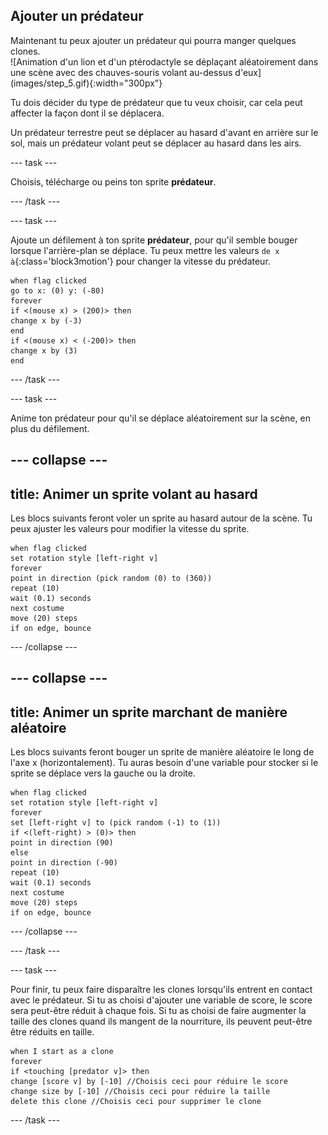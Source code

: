 ## Ajouter un prédateur

<div style="display: flex; flex-wrap: wrap">
<div style="flex-basis: 200px; flex-grow: 1; margin-right: 15px;">
Maintenant tu peux ajouter un prédateur qui pourra manger quelques clones.
</div>
<div>
![Animation d'un lion et d'un ptérodactyle se déplaçant aléatoirement dans une scène avec des chauves-souris volant au-dessus d'eux](images/step_5.gif){:width="300px"}
</div>
</div>

Tu dois décider du type de prédateur que tu veux choisir, car cela peut affecter la façon dont il se déplacera.

Un prédateur terrestre peut se déplacer au hasard d'avant en arrière sur le sol, mais un prédateur volant peut se déplacer au hasard dans les airs.

--- task ---

Choisis, télécharge ou peins ton sprite **prédateur**.

--- /task ---

--- task ---

Ajoute un défilement à ton sprite **prédateur**, pour qu'il semble bouger lorsque l'arrière-plan se déplace. Tu peux mettre les valeurs `de x à`{:class='block3motion'} pour changer la vitesse du prédateur.

```blocks3
when flag clicked
go to x: (0) y: (-80)
forever
if <(mouse x) > (200)> then
change x by (-3)
end
if <(mouse x) < (-200)> then
change x by (3)
end
```

--- /task ---


--- task ---

Anime ton prédateur pour qu'il se déplace aléatoirement sur la scène, en plus du défilement.

--- collapse ---
---
title: Animer un sprite volant au hasard
---

Les blocs suivants feront voler un sprite au hasard autour de la scène. Tu peux ajuster les valeurs pour modifier la vitesse du sprite.

```blocks3
when flag clicked
set rotation style [left-right v]
forever
point in direction (pick random (0) to (360))
repeat (10)
wait (0.1) seconds
next costume
move (20) steps
if on edge, bounce
```

--- /collapse ---

--- collapse ---
---
title: Animer un sprite marchant de manière aléatoire
---

Les blocs suivants feront bouger un sprite de manière aléatoire le long de l'axe x (horizontalement). Tu auras besoin d'une variable pour stocker si le sprite se déplace vers la gauche ou la droite.

```blocks3
when flag clicked
set rotation style [left-right v]
forever
set [left-right v] to (pick random (-1) to (1))
if <(left-right) > (0)> then
point in direction (90)
else
point in direction (-90)
repeat (10)
wait (0.1) seconds
next costume
move (20) steps
if on edge, bounce
```

--- /collapse ---

--- /task ---

--- task ---

Pour finir, tu peux faire disparaître les clones lorsqu'ils entrent en contact avec le prédateur. Si tu as choisi d'ajouter une variable de score, le score sera peut-être réduit à chaque fois. Si tu as choisi de faire augmenter la taille des clones quand ils mangent de la nourriture, ils peuvent peut-être être réduits en taille.

```blocks3
when I start as a clone
forever
if <touching [predator v]> then
change [score v] by [-10] //Choisis ceci pour réduire le score
change size by [-10] //Choisis ceci pour réduire la taille
delete this clone //Choisis ceci pour supprimer le clone
```

--- /task ---

